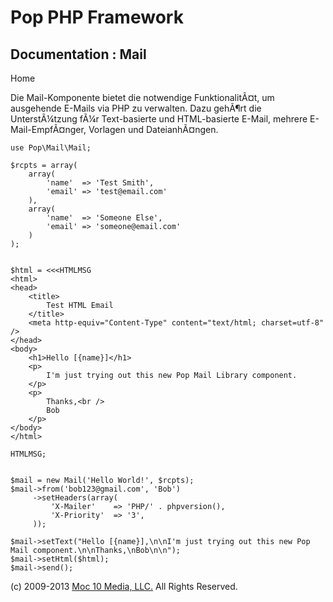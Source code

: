 Pop PHP Framework
=================

Documentation : Mail
--------------------

Home

Die Mail-Komponente bietet die notwendige FunktionalitÃ¤t, um ausgehende
E-Mails via PHP zu verwalten. Dazu gehÃ¶rt die UnterstÃ¼tzung fÃ¼r
Text-basierte und HTML-basierte E-Mail, mehrere E-Mail-EmpfÃ¤nger,
Vorlagen und DateianhÃ¤ngen.

    use Pop\Mail\Mail;

    $rcpts = array(
        array(
            'name'  => 'Test Smith',
            'email' => 'test@email.com'
        ),
        array(
            'name'  => 'Someone Else',
            'email' => 'someone@email.com'
        )
    );


    $html = <<<HTMLMSG
    <html>
    <head>
        <title>
            Test HTML Email
        </title>
        <meta http-equiv="Content-Type" content="text/html; charset=utf-8" />
    </head>
    <body>
        <h1>Hello [{name}]</h1>
        <p>
            I'm just trying out this new Pop Mail Library component.
        </p>
        <p>
            Thanks,<br />
            Bob
        </p>
    </body>
    </html>

    HTMLMSG;


    $mail = new Mail('Hello World!', $rcpts);
    $mail->from('bob123@gmail.com', 'Bob')
         ->setHeaders(array(
             'X-Mailer'    => 'PHP/' . phpversion(),
             'X-Priority'  => '3',
         ));

    $mail->setText("Hello [{name}],\n\nI'm just trying out this new Pop Mail component.\n\nThanks,\nBob\n\n");
    $mail->setHtml($html);
    $mail->send();

\(c) 2009-2013 [Moc 10 Media, LLC.](http://www.moc10media.com) All
Rights Reserved.
